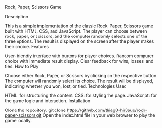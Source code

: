 Rock, Paper, Scissors Game

Description

This is a simple implementation of the classic Rock, Paper, Scissors game built with HTML, CSS, and JavaScript. The player can choose between rock, paper, or scissors, and the computer randomly selects one of the three options. The result is displayed on the screen after the player makes their choice.
Features

User-friendly interface with buttons for player choices.
Random computer choice with immediate result display.
Clear feedback for wins, losses, and ties.
How to Play

Choose either Rock, Paper, or Scissors by clicking on the respective button.
The computer will randomly select its choice.
The result will be displayed, indicating whether you won, lost, or tied.
Technologies Used

HTML: for structuring the content.
CSS: for styling the page.
JavaScript: for the game logic and interaction.
Installation

Clone the repository:
git clone https://github.com/thiag0-hir0sue/rock-paper-scissors.git
Open the index.html file in your web browser to play the game locally.
